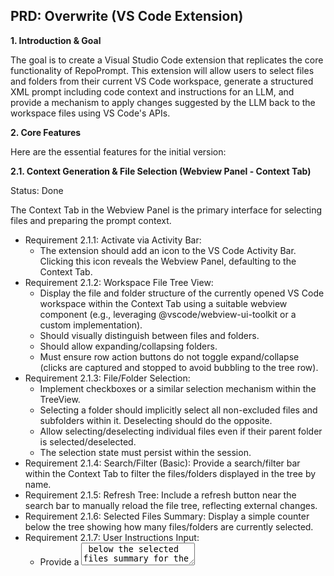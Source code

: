 ## PRD: Overwrite (VS Code Extension)

**1. Introduction & Goal**

The goal is to create a Visual Studio Code extension that replicates the core functionality of RepoPrompt. This extension will allow users to select files and folders from their current VS Code workspace, generate a structured XML prompt including code context and instructions for an LLM, and provide a mechanism to apply changes suggested by the LLM back to the workspace files using VS Code's APIs.

**2. Core Features**

Here are the essential features for the initial version:

**2.1. Context Generation & File Selection (Webview Panel - Context Tab)**

Status: Done

The Context Tab in the Webview Panel is the primary interface for selecting files and preparing the prompt context.

- Requirement 2.1.1: Activate via Activity Bar:
  - The extension should add an icon to the VS Code Activity Bar. Clicking this icon reveals the Webview Panel, defaulting to the Context Tab.
- Requirement 2.1.2: Workspace File Tree View:
  - Display the file and folder structure of the currently opened VS Code workspace within the Context Tab using a suitable webview component (e.g., leveraging @vscode/webview-ui-toolkit or a custom implementation).
  - Should visually distinguish between files and folders.
  - Should allow expanding/collapsing folders.
  - Must ensure row action buttons do not toggle expand/collapse (clicks are captured and stopped to avoid bubbling to the tree row).
- Requirement 2.1.3: File/Folder Selection:
  - Implement checkboxes or a similar selection mechanism within the TreeView.
  - Selecting a folder should implicitly select all non-excluded files and subfolders within it. Deselecting should do the opposite.
  - Allow selecting/deselecting individual files even if their parent folder is selected/deselected.
  - The selection state must persist within the session.
- Requirement 2.1.4: Search/Filter (Basic): Provide a search/filter bar within the Context Tab to filter the files/folders displayed in the tree by name.
- Requirement 2.1.5: Refresh Tree: Include a refresh button near the search bar to manually reload the file tree, reflecting external changes.
- Requirement 2.1.6: Selected Files Summary: Display a simple counter below the tree showing how many files/folders are currently selected.
- Requirement 2.1.7: User Instructions Input:
  - Provide a <textarea> below the selected files summary for the user's specific instructions (<user_instructions> tag content).
- Requirement 2.1.8: Copy to Clipboard Buttons:
  - Implement a "Copy Context" button: Dynamically generates and copies <file_map>, <file_contents>, and <user_instructions> to the clipboard.
  - Implement an "Copy Context + XML Instructions" button: Dynamically generates and copies <file_map>, <file_contents>, <xml_formatting_instructions>, and <user_instructions> to the clipboard.
  - Both buttons should use vscode.env.clipboard.writeText.
  - The actual XML content should be generated at copy time, not displayed.
- Requirement 2.1.9: Background Processing (No UI Display): The extension host must still implement the logic to:
  - Generate the <file_map> tag (hierarchical structure).
  - Read and format the content for <file_contents>.
  - Include the fixed <xml_formatting_instructions> when requested.
- Requirement 2.1.10: Double click on the selected files in the tree view should open the file in the editor.
  - Implement a double click handler on the tree view to open the selected file in the editor.
  - Row action buttons do not toggle folder expand/collapse; clicks are captured and stopped to avoid bubbling to the tree row.
- Requirement 2.1.11: Count and display the tokens number of files selected.
  - When a file is selected, the extension should count the tokens number of the file and display it in the tree view:
    - If the file is a folder, the extension should count the tokens number of all files in the folder
    - If the file is a file, the extension should count the tokens number of the file
  - Below the User instructions textarea, display two text lines:
    - Show the total tokens + user instructions textarea content (for Copy Context button)
    - Show the total tokens + user instructions textarea content + xml formatting instructions (for Copy Context + XML Instructions button)
- Requirement 2.1.12: Preserve the selection state when the webview is reopened.
  - When the webview is reopened, it should restore the previously selected files (use retainContextWhenHidden option in the webview options)
- Requirement 2.1.13: Multi-Root Workspace Support.
  - The extension must correctly handle VS Code workspaces with multiple root folders.
  - File Tree: The TreeView in the Context Tab should display a clear separation or grouping for each root folder in the workspace. For example, each root folder could be a top-level expandable item.
  - Path Resolution: All file paths (for selection, context generation, and applying changes) must be resolved correctly relative to their respective workspace folder. The generated <file_map> and <file> paths in the XML should reflect this, possibly by prefixing paths with the root folder name or using a scheme that uniquely identifies the root.
  - File Operations: All vscode.workspace.fs operations and vscode.workspace.applyEdit must target files within the correct workspace folder.
  - Selection Persistence: The selection state should be maintained correctly across multiple roots.
  - Search/Filter: The search/filter functionality should apply across all root folders
- Requirement 2.1.14: Allow exclude/include folder pattern.
  - The extension should support a textarea below the user instructions textarea to allow the user to input the exclude folder pattern.
  - The exclude folder pattern is a simple text file with one pattern per line, similar to the .gitignore file, which is used to exclude files and folders from the file tree.
  - The include folder pattern is a simple text file with one pattern per line, similar to the .gitignore file, which is used to always include files and folders from the file tree after a refresh.

**2.2. Applying LLM Changes (Webview Panel - Apply Tab)**

Status: In Progress

The Apply Tab in the Webview Panel is dedicated to applying changes suggested by the LLM.

- Requirement 2.2.1: AI Response Input: Provide a <textarea> in the Webview Panel for the user to paste the XML-formatted LLM response.
- Requirement 2.2.2: Parse LLM Response:
  - Implement logic (within the Webview or extension host) to parse the pasted XML, specifically looking for <file> tags and their path and action attributes.
  - Extract <search> and <content> blocks for modify actions.
  - Extract <content> blocks for create and rewrite actions.
- Requirement 2.2.3: "Preview & Apply Changes" Button: A button in the Webview Panel to initiate the application process. Consider adding a preview step (e.g., using VS Code's diff view) before final application.
- Requirement 2.2.4: Implement File Actions using VS Code API:
  - create: Use vscode.workspace.fs.writeFile to create a new file at the specified relative path with the provided <content>. Ensure the path is resolved correctly relative to the workspace root. Handle directory creation if needed.
  - rewrite: Use vscode.workspace.fs.writeFile to replace the entire content of the file at the specified relative path with the provided <content>.
  - modify:
    - Use vscode.workspace.openTextDocument and getText to read the target file specified by the relative path.
    - Find the exact block of text matching the <search> content.
    - Calculate the vscode.Range of the found block.
    - Create a vscode.WorkspaceEdit object. Use workspaceEdit.replace(fileUri, range, content) to stage the replacement.
    - Apply the change using vscode.workspace.applyEdit. This integrates with VS Code's undo/redo stack.
    - Handle errors: file not found, search block not found, multiple ambiguous matches.
  - delete: Use vscode.workspace.fs.delete to delete the file at the specified relative path. Use { recursive: true, useTrash: true } options for safety.
- Requirement 2.2.5: Feedback & Error Handling: Provide clear feedback using VS Code notifications (vscode.window.showInformationMessage, vscode.window.showWarningMessage, vscode.window.showErrorMessage) and potentially status updates within the Webview Panel. Report success/failure for each action.

**2.3. Setting (Webview Panel - Setting Tab)**

Status: Todo

The setting tab in the webview panel is dedicated to setting the extension.

- Requirement 2.3.1: Support reading .gitignore (checkbox)
- Requirement 2.3.2: Support enable/disable token usages per file

**3. User Interface (UI) / User Experience (UX)**

- Integration: Leverage standard VS Code UI components: Activity Bar, Webview Panel, Status Bar, Notifications, Command Palette.
- Layout:
  - Webview Panel (Tabs):
    - Context Tab: Combines file exploration/selection and context/instruction building.
    - Apply Tab: Applies changes from the LLM.
- Responsiveness: Use asynchronous operations (async/await) for all file system access and potentially long-running tasks (parsing, context generation) to keep the UI responsive. Use vscode.Progress API for long operations.
- Consistency: Follow VS Code UI/UX guidelines.

**4. Technical Considerations**

- Language: TypeScript (standard for VS Code extensions).
- Core API: vscode namespace (especially vscode.workspace, vscode.window, vscode.commands, vscode.Uri, vscode.TreeView, vscode.WebviewPanel, vscode.env).
- File System: Use vscode.workspace.fs for basic file operations (read, write, delete) and vscode.workspace.applyEdit with vscode.WorkspaceEdit for modifications to ensure integration with editor features (undo, dirty state).
- Webview Communication: Use webview.postMessage and extensionContext.webviewView.webview.onDidReceiveMessage / panel.webview.onDidReceiveMessage for communication between the Webview UI and the extension host logic.
- XML Parsing: Use a reliable JavaScript/Node.js XML parsing library (e.g., fast-xml-parser or standard DOMParser within the webview).
- State Management: Manage the state of selected files effectively (e.g., using extensionContext.workspaceState).

**5. Sample XML Output**

``````xml
<file_map>
/Users/minhthanh/Work/Side/overwrite
└── src
    ├── extension.ts
    └── fileExplorerWebviewProvider.ts

</file_map>
</sample-file-map>

<file_contents>
File: /Users/minhthanh/Work/Side/overwrite/src/extension.ts

```ts
import * as vscode from 'vscode'
import { FileExplorerWebviewProvider } from './fileExplorerWebviewProvider'
export function activate(context: vscode.ExtensionContext) {
 console.log('Congratulations, your extension "overwrite" is now active!')

 const provider = new FileExplorerWebviewProvider(context.extensionUri)
 context.subscriptions.push(
  vscode.window.registerWebviewViewProvider(
   FileExplorerWebviewProvider.viewType,
   provider,
  ),
 )
}
```

File: /Users/minhthanh/Work/Side/overwrite/src/fileExplorerWebviewProvider.ts
```ts
// The module 'vscode' contains the VS Code extensibility API
// Import the module and reference it with the alias vscode in your code below
import * as vscode from 'vscode'
import * as path from 'node:path'
import * as fs from 'node:fs/promises' // Use promises version of fs

// Define the structure expected by the vscode-tree component
interface VscodeTreeAction {
 icon: string
 actionId: string
 tooltip: string
}

interface VscodeTreeItem {
 label: string // File/Folder name
 value: string // Use relative path as the value
 subItems?: VscodeTreeItem[] // Children for folders
 open?: boolean // Default state for folders (optional)
 selected?: boolean // Selection state (optional)
 icons: {
  branch: string
  leaf: string
  open: string
 }
 // Add decorations based on VS Code Tree item structure
 decorations?: {
  badge?: string | number
  tooltip?: string
  iconPath?:
   | string
   | vscode.Uri
   | { light: string | vscode.Uri; dark: string | vscode.Uri }
  color?: string | vscode.ThemeColor
  // Any other properties the vscode-tree component might support for decorations
 }
 actions?: VscodeTreeAction[] // Actions for the item
}
```

</file_contents>

``````

**6. Updates**

- Tests: Added unit tests for file-explorer (RowActions, MiniActionButton, RowDecorations, TreeNode, FileExplorer selection flows).
